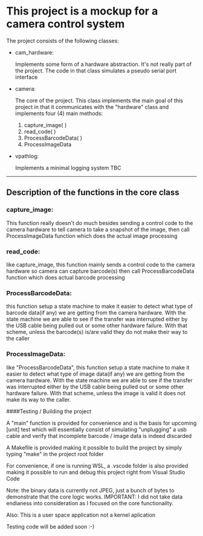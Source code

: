 # This project is a mockup for a camera control system

The project consists of the following classes:

- cam_hardware:

  Implements some form of a hardware abstraction. It's not really part of the project. The code in that class simulates a pseudo serial port interface

- camera: 

  The core of the project. This class implements the main goal of this project in that it communicates with the "hardware" class and implements four (4) main methods:
  1. capture_image( )
  2. read_code( )
  3. ProcessBarcodeData( )
  4. ProcessImageData


- vpathlog:

  Implements a minimal logging system TBC
  
---------------------------------------------------------------------------------------------------------------------

## Description of the functions in the core class

### **capture_image**:

This function really doesn't do much besides sending a control code to the camera hardware to tell camera to take a snapshot of the image, then call ProcessImageData function which does the actual image processing

### **read_code**:

like capture_image, this function mainly sends a control code to the camera hardware so camera can capture barcode(s) then call ProcessBarcodeData function which does actual barcode processing

### **ProcessBarcodeData**:

this function setup a state machine to make it easier to detect what type of barcode data(if any) we are getting from the camera hardware. With the state machine we are able to see if the transfer was interrupted either by the USB cable being pulled out or some other hardware failure. With that scheme, unless the barcode(s) is/are valid they do not make their way to the caller

### **ProcessImageData**:

like "ProcessBarcodeData", this function setup a state machine to make it easier to detect what type of image data(if any) we are getting from the camera hardware. With the state machine we are able to see if the transfer was interrupted either by the USB cable being pulled out or some other hardware failure. With that scheme, unless the image is valid it does not make its way to the caller.

####Testing / Building the project

A "main" function is provided for convenience and is the basis for upcoming [unit] test which will essentially consist of simulating "unplugging" a usb cable and verify that  incomplete barcode / image data is indeed discarded

A Makefile is provided making it possible to build the project by simply typing "make" in the project root folder

For convenience, if one is running WSL, a .vscode folder is also provided making it possible to run and debug this project right from Visual Studio Code

Note: the binary data is currently not JPEG, just a bunch of bytes to demonstrate that the core logic works.
IMPORTANT: I did not take data endianess into consideration as I focused on the core functionality.

Also: This is a user space application not a kernel aplication

Testing code will be added soon :-)
